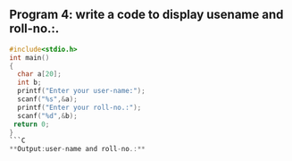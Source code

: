 ## Program 4: write a code to display usename and roll-no.:.
```C
#include<stdio.h>
int main()
{
  char a[20];
  int b;
  printf("Enter your user-name:");
  scanf("%s",&a);
  printf("Enter your roll-no.:");
  scanf("%d",&b);
 return 0;
}
```C
**Output:user-name and roll-no.:**
